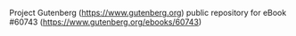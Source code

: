 Project Gutenberg (https://www.gutenberg.org) public repository for eBook #60743 (https://www.gutenberg.org/ebooks/60743)
